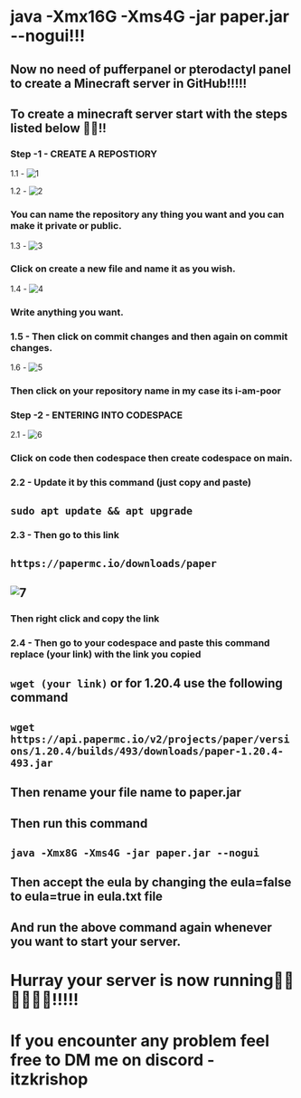 # java -Xmx16G -Xms4G -jar paper.jar --nogui!!!
## Now no need of pufferpanel or pterodactyl panel to create a Minecraft server in GitHub!!!!!

## To create a minecraft server start with the steps listed below 🎉🎉!!

### Step -1 - CREATE A REPOSTIORY

1.1 - ![1](https://github.com/itzkrishop/create-mc-server/assets/128812908/d581bafb-1f6c-4cff-a956-08e9a06d7c41)

1.2 - ![2](https://github.com/itzkrishop/create-mc-server/assets/128812908/202bba8e-0877-4969-b720-329f077a3fca)
### You can name the repository any thing you want and you can make it private or public.

1.3 - ![3](https://github.com/itzkrishop/create-mc-server/assets/128812908/13bad045-5178-43e1-a743-9aaf6774c0f2)
### Click on create a new file and name it as you wish.

1.4 - ![4](https://github.com/itzkrishop/create-mc-server/assets/128812908/5035b950-4aed-47a2-be6c-6b74f566bccd)
### Write anything you want.

### 1.5 - Then click on commit changes and then again on commit changes.

1.6 - ![5](https://github.com/itzkrishop/create-mc-server/assets/128812908/08b35cc3-65c4-4667-8fa8-f1efbbf6af7f)
### Then click on your repository name in my case its i-am-poor

### Step -2 - ENTERING INTO CODESPACE

2.1 - ![6](https://github.com/itzkrishop/create-mc-server/assets/128812908/812ce8f8-bb9c-4cc2-b041-f7506d7b8bce)
### Click on code then codespace then create codespace on main.

### 2.2 - Update it by this command (just copy and paste)
## ``` sudo apt update && apt upgrade ```

### 2.3 - Then go to this link 
## ``` https://papermc.io/downloads/paper ```
## ![7](https://github.com/itzkrishop/create-mc-server/assets/128812908/a1b20071-0b5d-43af-8aa5-de59a65c3963)
### Then right click and copy the link

### 2.4 - Then go to your codespace and paste this command replace (your link) with the link you copied
## ``` wget (your link) ``` or for 1.20.4 use the following command
## ``` wget https://api.papermc.io/v2/projects/paper/versions/1.20.4/builds/493/downloads/paper-1.20.4-493.jar ```
## Then rename your file name to paper.jar
## Then run this command
## ``` java -Xmx8G -Xms4G -jar paper.jar --nogui ```
## Then accept the eula by changing the eula=false to eula=true in eula.txt file
## And run the above command again whenever you want to start your server.

# Hurray your server is now running🎉🎉🎉🎉🎉🎉!!!!!
# If you encounter any problem feel free to DM me on discord - itzkrishop
